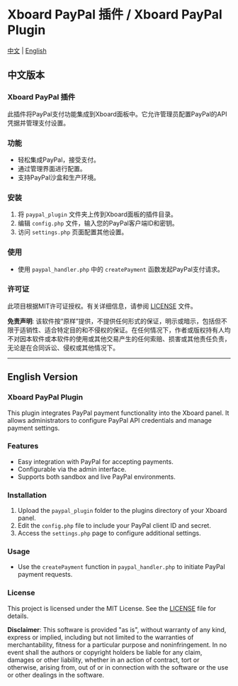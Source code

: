 # Xboard PayPal 插件 / Xboard PayPal Plugin

[中文](#中文版本) | [English](#english-version)

## 中文版本

### Xboard PayPal 插件

此插件将PayPal支付功能集成到Xboard面板中。它允许管理员配置PayPal的API凭据并管理支付设置。

### 功能

- 轻松集成PayPal，接受支付。
- 通过管理界面进行配置。
- 支持PayPal沙盒和生产环境。

### 安装

1. 将 `paypal_plugin` 文件夹上传到Xboard面板的插件目录。
2. 编辑 `config.php` 文件，输入您的PayPal客户端ID和密钥。
3. 访问 `settings.php` 页面配置其他设置。

### 使用

- 使用 `paypal_handler.php` 中的 `createPayment` 函数发起PayPal支付请求。

### 许可证

此项目根据MIT许可证授权。有关详细信息，请参阅 [LICENSE](LICENSE) 文件。

**免责声明**: 该软件按“原样”提供，不提供任何形式的保证，明示或暗示，包括但不限于适销性、适合特定目的和不侵权的保证。在任何情况下，作者或版权持有人均不对因本软件或本软件的使用或其他交易产生的任何索赔、损害或其他责任负责，无论是在合同诉讼、侵权或其他情况下。

---

## English Version

### Xboard PayPal Plugin

This plugin integrates PayPal payment functionality into the Xboard panel. It allows administrators to configure PayPal API credentials and manage payment settings.

### Features

- Easy integration with PayPal for accepting payments.
- Configurable via the admin interface.
- Supports both sandbox and live PayPal environments.

### Installation

1. Upload the `paypal_plugin` folder to the plugins directory of your Xboard panel.
2. Edit the `config.php` file to include your PayPal client ID and secret.
3. Access the `settings.php` page to configure additional settings.

### Usage

- Use the `createPayment` function in `paypal_handler.php` to initiate PayPal payment requests.

### License

This project is licensed under the MIT License. See the [LICENSE](LICENSE) file for details.

**Disclaimer**: This software is provided "as is", without warranty of any kind, express or implied, including but not limited to the warranties of merchantability, fitness for a particular purpose and noninfringement. In no event shall the authors or copyright holders be liable for any claim, damages or other liability, whether in an action of contract, tort or otherwise, arising from, out of or in connection with the software or the use or other dealings in the software.

